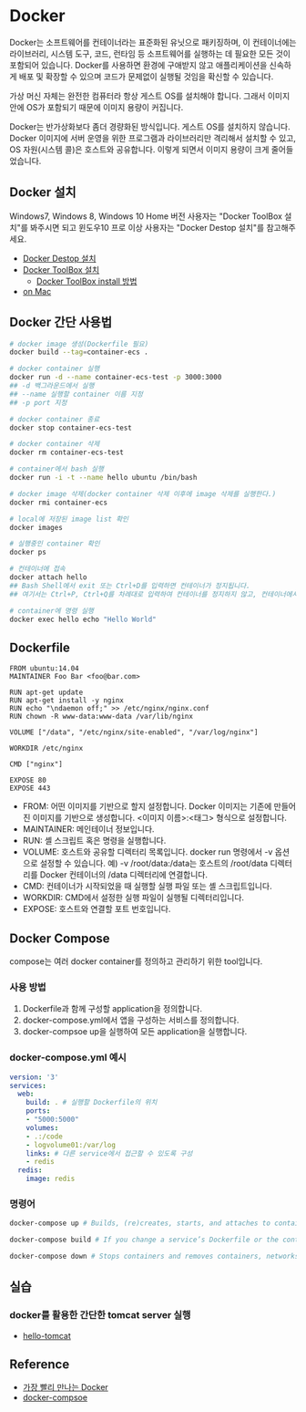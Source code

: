 # Docker

Docker는 소프트웨어를 컨테이너라는 표준화된 유닛으로 패키징하며, 이 컨테이너에는 라이브러리, 시스템 도구, 코드, 런타임 등 소프트웨어를 실행하는 데 필요한 모든 것이 포함되어 있습니다. Docker를 사용하면 환경에 구애받지 않고 애플리케이션을 신속하게 배포 및 확장할 수 있으며 코드가 문제없이 실행될 것임을 확신할 수 있습니다.

가상 머신 자체는 완전한 컴퓨터라 항상 게스트 OS를 설치해야 합니다. 그래서 이미지 안에 OS가 포함되기 때문에 이미지 용량이 커집니다.

Docker는 반가상화보다 좀더 경량화된 방식입니다. 게스트 OS를 설치하지 않습니다. Docker 이미지에 서버 운영을 위한 프로그램과 라이브러리만 격리해서 설치할 수 있고, OS 자원(시스템 콜)은 호스트와 공유합니다. 이렇게 되면서 이미지 용량이 크게 줄어들었습니다.

## Docker 설치

Windows7, Windows 8, Windows 10 Home 버전 사용자는 "Docker ToolBox 설치"를 봐주시면 되고 윈도우10 프로 이상 사용자는 "Docker Destop 설치"를 참고해주세요.

- [Docker Destop 설치](https://docs.docker.com/docker-for-windows/install/)
- [Docker ToolBox 설치](https://docs.docker.com/docker-for-windows/install/)
    - [Docker ToolBox install 방법](https://docs.docker.com/toolbox/toolbox_install_windows/)
- [on Mac](https://docs.docker.com/docker-for-mac/install/)

## Docker 간단 사용법

```bash
# docker image 생성(Dockerfile 필요)
docker build --tag=container-ecs .

# docker container 실행
docker run -d --name container-ecs-test -p 3000:3000
## -d 백그라운드에서 실행 
## --name 실행할 container 이름 지정
## -p port 지정

# docker container 종료
docker stop container-ecs-test

# docker container 삭제
docker rm container-ecs-test

# container에서 bash 실행
docker run -i -t --name hello ubuntu /bin/bash

# docker image 삭제(docker container 삭제 이후에 image 삭제를 실행한다.)
docker rmi container-ecs

# local에 저장된 image list 확인
docker images

# 실행중인 container 확인
docker ps

# 컨테이너에 접속
docker attach hello
## Bash Shell에서 exit 또는 Ctrl+D를 입력하면 컨테이너가 정지됩니다. 
## 여기서는 Ctrl+P, Ctrl+Q를 차례대로 입력하여 컨테이너를 정지하지 않고, 컨테이너에서 빠져나옵니다.

# container에 명령 실행
docker exec hello echo "Hello World"
```

## Dockerfile

```
FROM ubuntu:14.04
MAINTAINER Foo Bar <foo@bar.com>

RUN apt-get update
RUN apt-get install -y nginx
RUN echo "\ndaemon off;" >> /etc/nginx/nginx.conf
RUN chown -R www-data:www-data /var/lib/nginx

VOLUME ["/data", "/etc/nginx/site-enabled", "/var/log/nginx"]

WORKDIR /etc/nginx

CMD ["nginx"]

EXPOSE 80
EXPOSE 443
```
- FROM: 어떤 이미지를 기반으로 할지 설정합니다. Docker 이미지는 기존에 만들어진 이미지를 기반으로 생성합니다. <이미지 이름>:<태그> 형식으로 설정합니다.
- MAINTAINER: 메인테이너 정보입니다.
- RUN: 셸 스크립트 혹은 명령을 실행합니다.
- VOLUME: 호스트와 공유할 디렉터리 목록입니다. docker run 명령에서 -v 옵션으로 설정할 수 있습니다. 예) -v /root/data:/data는 호스트의 /root/data 디렉터리를 Docker 컨테이너의 /data 디렉터리에 연결합니다.
- CMD: 컨테이너가 시작되었을 때 실행할 실행 파일 또는 셸 스크립트입니다.
- WORKDIR: CMD에서 설정한 실행 파일이 실행될 디렉터리입니다.
- EXPOSE: 호스트와 연결할 포트 번호입니다.

## Docker Compose

compose는 여러 docker container를 정의하고 관리하기 위한 tool입니다. 

### 사용 방법

1. Dockerfile과 함께 구성할 application을 정의합니다.
2. docker-compose.yml에서 앱을 구성하는 서비스를 정의합니다.
3. docker-compsoe up을 실행하여 모든 application을 실행합니다.

### docker-compose.yml 예시

```yaml
version: '3'
services:
  web:
    build: . # 실행할 Dockerfile의 위치
    ports:
    - "5000:5000"
    volumes:
    - .:/code
    - logvolume01:/var/log
    links: # 다른 service에서 접근할 수 있도록 구성
    - redis
  redis:
    image: redis
```

### 명령어

```bash
docker-compose up # Builds, (re)creates, starts, and attaches to containers for a service.

docker-compose build # If you change a service’s Dockerfile or the contents of its build directory, run docker-compose build to rebuild it.

docker-compose down # Stops containers and removes containers, networks, volumes, and images created by up.
```

## 실습

### docker를 활용한 간단한 tomcat server 실행

- [hello-tomcat](https://github.com/yogae/hello-tomcat.git)

## Reference

- [가장 빨리 만나는 Docker](http://pyrasis.com/docker.html)
- [docker-compsoe](https://docs.docker.com/compose/)
